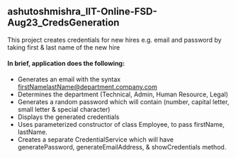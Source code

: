 ## ashutoshmishra_IIT-Online-FSD-Aug23_CredsGeneration
This project creates credentials for new hires e.g. email and password by taking first & last name of the new hire
#### In brief,  application  does the following:
* Generates an email with the syntax firstNamelastName@department.company.com
* Determines the department (Technical, Admin, Human Resource, Legal)
* Generates a random password which will contain (number, capital letter, small letter & special character)
* Displays the generated credentials
* Uses parameterized constructor of class Employee, to pass firstName, lastName.
* Creates a separate CredentialService which will have generatePassword, generateEmailAddress, & showCredentials method.
